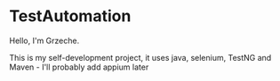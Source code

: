 # TestAutomation

Hello, I'm Grzeche.

This is my self-development project, it uses java, selenium, TestNG and Maven - I'll probably add appium later
